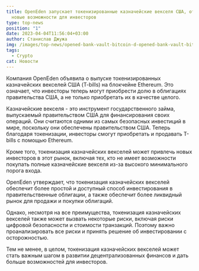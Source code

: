 ```yaml
---
title: OpenEden запускает токенизированные казначейские векселя США, открывая
  новые возможности для инвесторов
type: top-news
position: "1"
date: 2023-04-04T11:56:04+03:00
author: Станислав Джужа
img: /images/top-news/opened-bank-vault-bitcoin-d-opened-bank-vault-bitcoin-d-rendering-101781500.jpg
tags:
  - Crypto
cat: Новости
---
```

Компания OpenEden объявила о выпуске токенизированных казначейских векселей США (T-bills) на блокчейне Ethereum. Это означает, что инвесторы теперь могут приобрести долю в облигациях правительства США, а не только приобретать их в качестве целого.

Казначейские векселя - это инструмент государственного займа, выпускаемый правительством США для финансирования своих операций. Они считаются одними из самых безопасных инвестиций в мире, поскольку они обеспечены правительством США. Теперь благодаря токенизации, инвесторы смогут приобретать и продавать T-bills с помощью Ethereum.

Кроме того, токенизация казначейских векселей может привлечь новых инвесторов в этот рынок, включая тех, кто не имеет возможности покупать полные казначейские векселя из-за высокого минимального порога входа.

OpenEden утверждает, что токенизация казначейских векселей обеспечит более простой и доступный способ инвестирования в правительственные облигации, а также обеспечит более ликвидный рынок для продажи и покупки облигаций.

Однако, несмотря на все преимущества, токенизация казначейских векселей также может вызвать некоторые риски, включая риски цифровой безопасности и стоимости транзакций. Поэтому важно проанализировать все риски и принять решение об инвестировании с осторожностью.

Тем не менее, в целом, токенизация казначейских векселей может стать важным шагом в развитии децентрализованных финансов и дать больше возможностей для инвесторов.